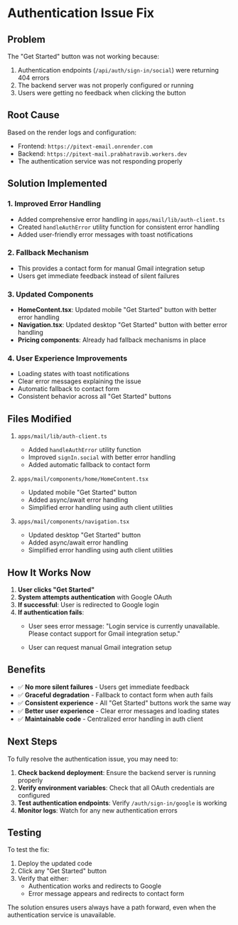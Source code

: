# Authentication Issue Fix

## Problem
The "Get Started" button was not working because:
1. Authentication endpoints (`/api/auth/sign-in/social`) were returning 404 errors
2. The backend server was not properly configured or running
3. Users were getting no feedback when clicking the button

## Root Cause
Based on the render logs and configuration:
- Frontend: `https://pitext-email.onrender.com`
- Backend: `https://pitext-mail.prabhatravib.workers.dev`
- The authentication service was not responding properly

## Solution Implemented

### 1. Improved Error Handling
- Added comprehensive error handling in `apps/mail/lib/auth-client.ts`
- Created `handleAuthError` utility function for consistent error handling
- Added user-friendly error messages with toast notifications

### 2. Fallback Mechanism

- This provides a contact form for manual Gmail integration setup
- Users get immediate feedback instead of silent failures

### 3. Updated Components
- **HomeContent.tsx**: Updated mobile "Get Started" button with better error handling
- **Navigation.tsx**: Updated desktop "Get Started" button with better error handling
- **Pricing components**: Already had fallback mechanisms in place

### 4. User Experience Improvements
- Loading states with toast notifications
- Clear error messages explaining the issue
- Automatic fallback to contact form
- Consistent behavior across all "Get Started" buttons

## Files Modified

1. `apps/mail/lib/auth-client.ts`
   - Added `handleAuthError` utility function
   - Improved `signIn.social` with better error handling
   - Added automatic fallback to contact form

2. `apps/mail/components/home/HomeContent.tsx`
   - Updated mobile "Get Started" button
   - Added async/await error handling
   - Simplified error handling using auth client utilities

3. `apps/mail/components/navigation.tsx`
   - Updated desktop "Get Started" button
   - Added async/await error handling
   - Simplified error handling using auth client utilities

## How It Works Now

1. **User clicks "Get Started"**
2. **System attempts authentication** with Google OAuth
3. **If successful**: User is redirected to Google login
4. **If authentication fails**: 
   - User sees error message: "Login service is currently unavailable. Please contact support for Gmail integration setup."
   
   - User can request manual Gmail integration setup

## Benefits

- ✅ **No more silent failures** - Users get immediate feedback
- ✅ **Graceful degradation** - Fallback to contact form when auth fails
- ✅ **Consistent experience** - All "Get Started" buttons work the same way
- ✅ **Better user experience** - Clear error messages and loading states
- ✅ **Maintainable code** - Centralized error handling in auth client

## Next Steps

To fully resolve the authentication issue, you may need to:

1. **Check backend deployment**: Ensure the backend server is running properly
2. **Verify environment variables**: Check that all OAuth credentials are configured
3. **Test authentication endpoints**: Verify `/auth/sign-in/google` is working
4. **Monitor logs**: Watch for any new authentication errors

## Testing

To test the fix:
1. Deploy the updated code
2. Click any "Get Started" button
3. Verify that either:
   - Authentication works and redirects to Google
   - Error message appears and redirects to contact form

The solution ensures users always have a path forward, even when the authentication service is unavailable. 